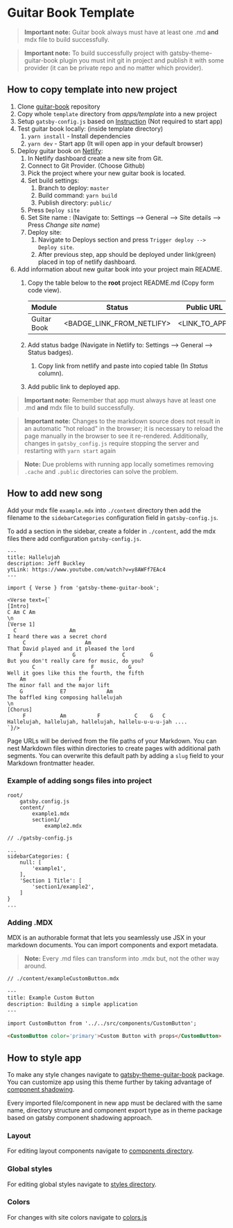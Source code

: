 # Guitar Book Template

> **Important note:** Guitar book always must have at least one .md **and** mdx file to build successfully.

> **Important note:** To build successfully project with gatsby-theme-guitar-book plugin you must init git in project and publish it with some provider (it can be private repo and no matter which provider).

## How to copy template into new project
1. Clone [guitar-book](https://github.com/Jozwiaczek/guitar-book) repository
2. Copy whole `template` directory from _apps/template_ into a new project
3. Setup `gatsby-config.js` based on [Instruction](../../README.md) (Not required to start app)
4. Test guitar book locally: (inside template directory)
    1. `yarn install` - Install dependencies
    2. `yarn dev` - Start app (It will open app in your default browser)
5. Deploy guitar book on [Netlify](https://www.netlify.com/):
    1. In Netlify dashboard create a new site from Git.
    2. Connect to Git Provider. (Choose Github)
    3. Pick the project where your new guitar book is located.
    5. Set build settings:
        1. Branch to deploy: `master`
        2. Build command: `yarn build`
        3. Publish directory: `public/`
    6. Press `Deploy site`
    7. Set Site name : (Navigate to: Settings --> General --> Site details --> Press _Change site name_)
    9. Deploy site:
        1. Navigate to Deploys section and press `Trigger deploy --> Deploy site`.
        2. After previous step, app should be deployed under link(green) placed in top of netlify dashboard.
9. Add information about new guitar book into your project main README.
    1. Copy the table below to the **root** project README.md (Copy form code view).

        | Module      | Status | Public URL |
        | ----------- | ------ | ---------- |
        | Guitar Book | <BADGE_LINK_FROM_NETLIFY> | <LINK_TO_APP> |
        
    2. Add status badge (Navigate in Netlify to: Settings --> General --> Status badges). 
        1. Copy link from netlify and paste into copied table (In _Status_ column).
    3. Add public link to deployed app.
    
> **Important note:** Remember that app must always have at least one .md **and** mdx file to build successfully. 

> **Important note:** Changes to the markdown source does not result in an automatic "hot reload" in the browser; it is necessary to reload the page manually in the browser to see it re-rendered. 
> Additionally, changes in `gatsby_config.js` require stopping the server and restarting with `yarn start` again

> **Note:** Due problems with running app locally sometimes removing `.cache` and `.public` directories can solve the problem. 

## How to add new song
Add your mdx file `example.mdx` into `./content` directory 
then add the filename to the `sidebarCategories` configuration field in `gatsby-config.js`.

To add a section in the sidebar, create a folder in `./content`, add the mdx files there add configuration `gatsby-config.js`.

```mdx
---
title: Hallelujah
description: Jeff Buckley
ytLink: https://www.youtube.com/watch?v=y8AWFf7EAc4 
---

import { Verse } from 'gatsby-theme-guitar-book';

<Verse text={`
[Intro]
C Am C Am
\n
[Verse 1]
  C                 Am
I heard there was a secret chord
     C                   Am
That David played and it pleased the lord
    F                G               C        G
But you don't really care for music, do you?
        C                  F           G
Well it goes like this the fourth, the fifth
    Am                 F
The minor fall and the major lift
    G            E7             Am
The baffled king composing hallelujah
\n
[Chorus]
     F           Am          F           C    G   C
Hallelujah, hallelujah, hallelujah, hallelu-u-u-u-jah ....
`}/>
```

Page URLs will be derived from the file paths of your Markdown. You can nest Markdown files within directories to create pages with additional path segments. You can overwrite this default path by adding a `slug` field to your Markdown frontmatter header.

### Example of adding songs files into project
```
root/
    gatsby.config.js
    content/
        example1.mdx
        section1/
            example2.mdx
```

```
// ./gatsby-config.js

...
sidebarCategories: {
    null: [
        'example1',
    ],
    'Section 1 Title': [
        'section1/example2',
    ]
}
...
```

### Adding .MDX
MDX is an authorable format that lets you seamlessly use JSX in your markdown documents. You can import components and export metadata.

> **Note:** Every .md files can transform into .mdx but, not the other way around.

```markdown
// ./content/exampleCustomButton.mdx

---
title: Example Custom Button
description: Building a simple application
---

import CustomButton from '../../src/components/CustomButton';
   
<CustomButton color='primary'>Custom Button with props</CustomButton>
```

## How to style app
To make any style changes navigate to [gatsby-theme-guitar-book](https://github.com/Jozwiaczek/guitar-book/tree/master/gatsby-theme-guitar-book) package.
You can customize app using this theme further by taking advantage of [component shadowing](https://www.gatsbyjs.org/docs/themes/shadowing/).

Every imported file/component in new app must be declared with the same name, directory structure and component export type as in theme package based on gatsby component shadowing approach.

### Layout
For editing layout components navigate to [components directory](https://github.com/Jozwiaczek/guitar-book/tree/master/gatsby-theme-guitar-book/src/components).

### Global styles
For editing global styles navigate to [styles directory](https://github.com/Jozwiaczek/guitar-book/tree/master/gatsby-theme-guitar-book/src/styles).

### Colors
For changes with site colors navigate to [colors.js](https://github.com/Jozwiaczek/guitar-book/tree/master/gatsby-theme-guitar-book/src/utils/colors.js)
